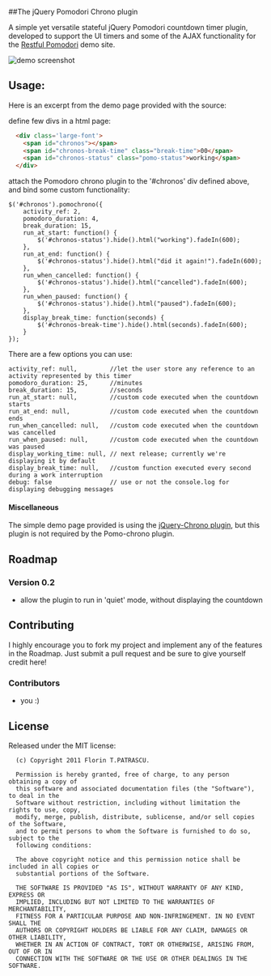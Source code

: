 ##The jQuery Pomodori Chrono plugin

A simple yet versatile stateful jQuery Pomodori countdown timer plugin, developed to support the UI timers and some of the AJAX functionality for the [Restful Pomodori](http://restfulpomodori.herokuapp.com) demo site.

![demo screenshot](https://github.com/florinpatrascu/pomo-chrono/raw/master/images/demo-screen.png)

## Usage:

Here is an excerpt from the demo page provided with the source:

define few divs in a html page:

````html
  <div class='large-font'>
    <span id="chronos"></span>
    <span id="chronos-break-time" class="break-time">00</span>
    <span id="chronos-status" class="pomo-status">working</span>
  </div>
````

attach the Pomodoro chrono plugin to the '#chronos' div defined above, and bind some custom functionality:  

    $('#chronos').pomochrono({
        activity_ref: 2,
        pomodoro_duration: 4,
        break_duration: 15,
        run_at_start: function() {
            $('#chronos-status').hide().html("working").fadeIn(600);
        },
        run_at_end: function() {
            $('#chronos-status').hide().html("did it again!").fadeIn(600);
        },
        run_when_cancelled: function() {
            $('#chronos-status').hide().html("cancelled").fadeIn(600);
        },
        run_when_paused: function() {
            $('#chronos-status').hide().html("paused").fadeIn(600);
        },
        display_break_time: function(seconds) {
            $('#chronos-break-time').hide().html(seconds).fadeIn(600);
        }
    }); 


There are a few options you can use:

    activity_ref: null,         //let the user store any reference to an activity represented by this timer
    pomodoro_duration: 25,      //minutes
    break_duration: 15,         //seconds
    run_at_start: null,         //custom code executed when the countdown starts
    run_at_end: null,           //custom code executed when the countdown ends
    run_when_cancelled: null,   //custom code executed when the countdown was cancelled
    run_when_paused: null,      //custom code executed when the countdown was paused
    display_working_time: null, // next release; currently we're displaying it by default
    display_break_time: null,   //custom function executed every second during a work interruption
    debug: false                // use or not the console.log for displaying debugging messages

#### Miscellaneous


The simple demo page provided is using the [jQuery-Chrono plugin](https://github.com/avk/jQuery-Chrono/tree/ecab45b09a674c3962e3c46e5e3f5467334b5d2a), but this plugin is not required by the Pomo-chrono plugin.

## Roadmap

### Version 0.2
- allow the plugin to run in 'quiet' mode, without displaying the countdown

## Contributing

I highly encourage you to fork my project and implement any of the features in the Roadmap. Just submit a pull request and be sure to give yourself credit here!

### Contributors
- you :)

License
-------
Released under the MIT license:

      (c) Copyright 2011 Florin T.PATRASCU.

      Permission is hereby granted, free of charge, to any person obtaining a copy of 
      this software and associated documentation files (the "Software"), to deal in the
      Software without restriction, including without limitation the rights to use, copy,
      modify, merge, publish, distribute, sublicense, and/or sell copies of the Software, 
      and to permit persons to whom the Software is furnished to do so, subject to the 
      following conditions:

      The above copyright notice and this permission notice shall be included in all copies or
      substantial portions of the Software.

      THE SOFTWARE IS PROVIDED "AS IS", WITHOUT WARRANTY OF ANY KIND, EXPRESS OR 
      IMPLIED, INCLUDING BUT NOT LIMITED TO THE WARRANTIES OF MERCHANTABILITY, 
      FITNESS FOR A PARTICULAR PURPOSE AND NON-INFRINGEMENT. IN NO EVENT SHALL THE 
      AUTHORS OR COPYRIGHT HOLDERS BE LIABLE FOR ANY CLAIM, DAMAGES OR OTHER LIABILITY, 
      WHETHER IN AN ACTION OF CONTRACT, TORT OR OTHERWISE, ARISING FROM, OUT OF OR IN 
      CONNECTION WITH THE SOFTWARE OR THE USE OR OTHER DEALINGS IN THE SOFTWARE.
